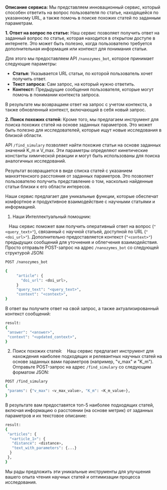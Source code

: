 **Описание сервиса:**
Мы представляем инновационный сервис, который способен ответить на вопрос пользователя по статье, находящейся по указанному URL, а также помочь в поиске похожих статей по заданным параметрам.

**1. Ответ на вопрос по статье:**
Наш сервис позволяет получить ответ на заданный вопрос по статье, которая находится в открытом доступе в интернете. Это может быть полезно, когда пользователю требуется дополнительная информация или контекст для понимания статьи.

Для этого мы предоставляем API `/nanozymes_bot`, которое принимает следующие параметры:
- **Статья:** Указывается URL статьи, по которой пользователь хочет получить ответ.
- **Текст запроса:** Сам запрос, на который нужно ответить.
- **Контекст:** Предыдущие сообщения пользователя, которые могут помочь в понимании контекста запроса.
  
В результате мы возвращаем ответ на запрос с учетом контекста, а также обновленный контекст, включающий в себя новый запрос.

**2. Поиск похожих статей:**
Кроме того, мы предлагаем инструмент для поиска похожих статей на основе заданных параметров. Это может быть полезно для исследователей, которые ищут новые исследования в близкой области.

API `/find_simulary` позволяет найти похожие статьи на основе заданных значений K_m и V_max. Эти параметры определяют кинетические константы химической реакции и могут быть использованы для поиска аналогичных исследований.


Результат возвращается в виде списка статей с указанием манхэттенского расстояния от заданных параметров. Это позволяет пользователю получить представление о том, насколько найденные статьи близки к его области интересов.

  

Наши сервис предлагает две уникальные функции, которые обеспечат комфортное и продуктивное взаимодействие с научными статьями и информацией.

1. Наши Интеллектуальный помощник:

   Наш сервис поможет вам получить оперативный ответ на вопрос (`"<query_text>"`), связанный с научной статьей, доступной по URL (`"<doi_url>"`). Дополнительно предоставляется контекст (`"<context>"`) предыдущих сообщений для уточнения и облегчения взаимодействия. Просто отправьте POST-запрос на адрес `/nanozymes_bot` со следующей структурой JSON:

```bash
POST /nanozymes_bot

{
	 "article": {
	   "doi_url": <doi_url>,
	 }
	 "query_text": "<query_text>",
	 "context": "<context>",
}
```

В ответ вы получите ответ на свой запрос, а также актуализированный контекст сообщений:

```bash
result:
{
 "answer": "<answer>",
 "context": "<updated_context>",
}
```

2. Поиск похожих статей:
   Наш сервис предлагает инструмент для нахождения наиболее подходящих и релевантных научных статей на основе заданных вами параметров (например, "v_max" и "K_m"). Отправьте POST-запрос на адрес `/find_simulary` со следующим форматом JSON:

```bash
POST /find_simulary
{
 "params": {"v_max": <v_max_value>, "K_m": <K_m_value>},
}
```


В результате вам предоставятся топ-5 наиболее подходящих статей, включая информацию о расстоянии (на основе метрик) от заданных параметров и их текстовое описание:

```bash
result:
{
 "articles": {
  "<article_1>": {
   "distance": <distance>,
   "text_with_parameters": {...}
  }
 },
}
```

Мы рады предложить эти уникальные инструменты для улучшения вашего опыта чтения научных статей и оптимизации процесса исследования.